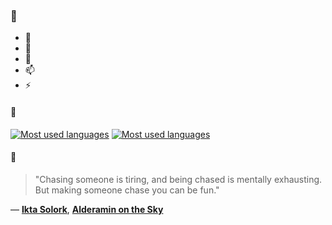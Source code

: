 ### 👋

- 🔭
- 🌱
- 💬
- 📫
- ⚡

#### 🧏

[![Most used languages](https://github-readme-stats-aynah.vercel.app/api/top-langs/?username=aynh&theme=solarized-dark&langs_count=6&layout=compact&hide_title=true)](https://github.com/anuraghazra/github-readme-stats#gh-dark-mode-only)
[![Most used languages](https://github-readme-stats-aynah.vercel.app/api/top-langs/?username=aynh&theme=solarized-light&langs_count=6&layout=compact&hide_title=true)](https://github.com/anuraghazra/github-readme-stats#gh-light-mode-only)

#### 💬

> "Chasing someone is tiring, and being chased is mentally exhausting. But making someone chase you can be fun."

&mdash; [**Ikta Solork**](https://myanimelist.net/character.php?q=Ikta%20Solork&cat=character), [**Alderamin on the Sky**](https://myanimelist.net/search/all?q=Alderamin%20on%20the%20Sky&cat=all)
